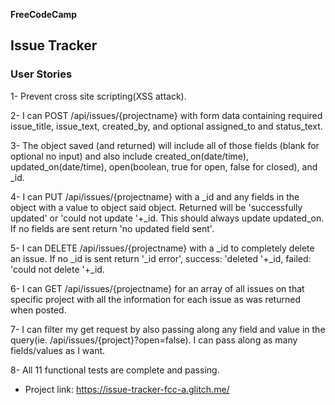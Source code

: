 **FreeCodeCamp**

## Issue Tracker

### User Stories

<p> 1- Prevent cross site scripting(XSS attack). </p>
<p> 2- I can POST /api/issues/{projectname} with form data containing required issue_title, issue_text, created_by, and optional assigned_to and status_text. </p>
<p> 3- The object saved (and returned) will include all of those fields (blank for optional no input) and also include created_on(date/time), updated_on(date/time), open(boolean, true for open, false for closed), and _id. </p>
<p> 4- I can PUT /api/issues/{projectname} with a _id and any fields in the object with a value to object said object. Returned will be 'successfully updated' or 'could not update '+_id. This should always update updated_on. If no fields are sent return 'no updated field sent'. </p>
<p> 5- I can DELETE /api/issues/{projectname} with a _id to completely delete an issue. If no _id is sent return '_id error', success: 'deleted '+_id, failed: 'could not delete '+_id. </p>
<p> 6- I can GET /api/issues/{projectname} for an array of all issues on that specific project with all the information for each issue as was returned when posted. </p>
<p> 7- I can filter my get request by also passing along any field and value in the query(ie. /api/issues/{project}?open=false). I can pass along as many fields/values as I want. </p>
<p> 8- All 11 functional tests are complete and passing.  </p>

+ Project link: https://issue-tracker-fcc-a.glitch.me/
